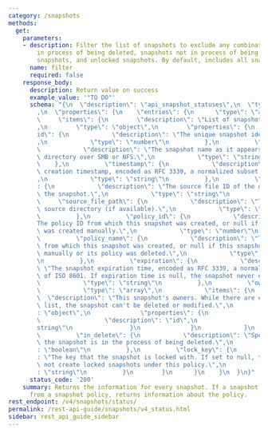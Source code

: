```yaml
---
category: /snapshots
methods:
  get:
    parameters:
    - description: Filter the list of snapshots to exclude any combination of snapshots
        in process of being deleted, snapshots not in process of being deleted, locked
        snapshots, and unlocked snapshots. By default, includes all snapshots.
      name: filter
      required: false
    response_body:
      description: Return value on success
      example_value: '"TO DO"'
      schema: "{\n  \"description\": \"api_snapshot_statuses\",\n  \"type\": \"object\"\
        ,\n  \"properties\": {\n    \"entries\": {\n      \"type\": \"array\",\n \
        \     \"items\": {\n        \"description\": \"List of snapshot statuses\"\
        ,\n        \"type\": \"object\",\n        \"properties\": {\n          \"\
        id\": {\n            \"description\": \"The unique snapshot identifier.\"\
        ,\n            \"type\": \"number\"\n          },\n          \"name\": {\n\
        \            \"description\": \"The snapshot name as it appears in the .snapshot\
        \ directory over SMB or NFS.\",\n            \"type\": \"string\"\n      \
        \    },\n          \"timestamp\": {\n            \"description\": \"The snapshot\
        \ creation timestamp, encoded as RFC 3339, a normalized subset of ISO 8601.\"\
        ,\n            \"type\": \"string\"\n          },\n          \"source_file_id\"\
        : {\n            \"description\": \"The source file ID of the directory for\
        \ the snapshot.\",\n            \"type\": \"string\"\n          },\n     \
        \     \"source_file_path\": {\n            \"description\": \"The snapshot\
        \ source directory (if available).\",\n            \"type\": \"string\"\n\
        \          },\n          \"policy_id\": {\n            \"description\": \"\
        The policy ID from which this snapshot was created, or null if this snapshot\
        \ was created manually.\",\n            \"type\": \"number\"\n          },\n\
        \          \"policy_name\": {\n            \"description\": \"The policy name\
        \ from which this snapshot was created, or null if this snapshot was created\
        \ manually or its policy was deleted.\",\n            \"type\": \"string\"\
        \n          },\n          \"expiration\": {\n            \"description\":\
        \ \"The snapshot expiration time, encoded as RFC 3339, a normalized subset\
        \ of ISO 8601. If expiration time is null, the snapshot never expires.\",\n\
        \            \"type\": \"string\"\n          },\n          \"owners\": {\n\
        \            \"type\": \"array\",\n            \"items\": {\n            \
        \  \"description\": \"This snapshot's owners. While there are entries on this\
        \ list, the snapshot can't be deleted or modified.\",\n              \"type\"\
        : \"object\",\n              \"properties\": {\n                \"id\": {\n\
        \                  \"description\": \"id\",\n                  \"type\": \"\
        string\"\n                }\n              }\n            }\n          },\n\
        \          \"in_delete\": {\n            \"description\": \"Specifies whether\
        \ the snapshot is in the process of being deleted.\",\n            \"type\"\
        : \"boolean\"\n          },\n          \"lock_key\": {\n            \"description\"\
        : \"The key that the snapshot is locked with. If set to null, the system does\
        \ not create locked snapshots under this policy.\",\n            \"type\"\
        : \"string\"\n          }\n        }\n      }\n    }\n  }\n}"
      status_code: '200'
    summary: Returns the information for every snapshot. If a snapshot was created
      from a snapshot policy, returns information about the policy.
rest_endpoint: /v4/snapshots/status/
permalink: /rest-api-guide/snapshots/v4_status.html
sidebar: rest_api_guide_sidebar
---
```

